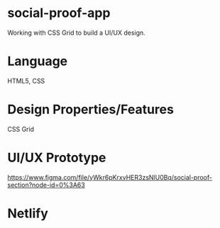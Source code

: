 # social-proof-app
Working with CSS Grid to build a UI/UX design.

# Language
HTML5, CSS

# Design Properties/Features
CSS Grid

# UI/UX Prototype
https://www.figma.com/file/yWkr6pKrxvHER3zsNlU0Bq/social-proof-section?node-id=0%3A63

# Netlify
